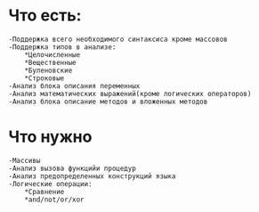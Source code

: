 Что есть:
============
	-Поддержка всего необходимого синтаксиса кроме массовов
	-Поддержка типов в анализе:
		*Целочисленные
		*Вещественные
		*Буленовские
		*Строковые
	-Анализ блока описания переменных
	-Анализ математических выражений(кроме логических операторов)
	-Анализ блока описание методов и вложенных методов

Что нужно
=============
	-Массивы
	-Анализ вызова функцийи процедур
	-Анализ предопределенных конструкций языка
	-Логические операции:
		*Сравнение
		*and/not/or/xor
